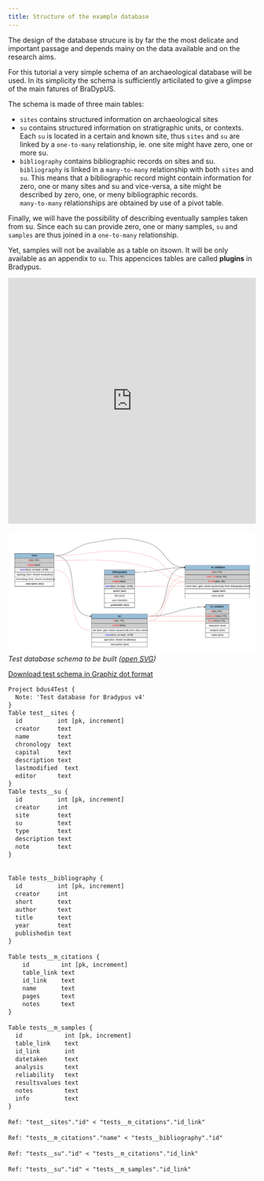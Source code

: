 ```yaml
---
title: Structure of the example database
---
```


The design of the database strucure is by far the 
the most delicate and important passage and depends
mainy on the data available and on the research aims.

For this tutorial a very simple schema of an archaeological 
database will be used. In its simplicity the schema is sufficiently
articilated to give a glimpse of the main fatures of BraDypUS.

The schema is made of three main tables:
- `sites` contains structured information on archaeological sites
- `su` contains structured information on stratigraphic units, or contexts.  
Each `su` is located in a certain and known site, thus `sites` and `su` 
are linked by a `one-to-many` relationship, ie. one site might have zero, one or more su.
- `bibliography` contains bibliographic records on sites and su.  
`bibliography` is linked in a `many-to-many` relationship with 
both `sites` and `su`. This means that a bibliographic record might contain information for
zero, one or many sites and su and vice-versa, a site might be described 
by zero, one, or meny bibliographic records.  
`many-to-many` relationships are obtained by use of a pivot table.

Finally, we will have the possibility of describing eventually
samples taken from su. Since each su can provide zero, one or many samples,
`su` and `samples` are thus joined in a `one-to-many` relationship.

Yet, samples will not be available as a table on itsown. It will be only
available as an appendix to `su`. This appencices tables are called
**plugins** in Bradypus.

<iframe width="100%" height="500" style="border:none" src='https://dbdiagram.io/embed/605201aaecb54e10c33be14a'> </iframe>

![screenshot](./../images/design/test-schema.svg "Visual schema") 
*Test database schema to be built ([open SVG](./../images/design/test-schema.svg))*

[Download test schema in Graphiz dot format](./test-schema.dot)

```dbml
Project bdus4Test {
  Note: 'Test database for Bradypus v4'
}
Table test__sites {
  id          int [pk, increment]
  creator     text
  name        text
  chronology  text
  capital     text
  description text
  lastmodified  text
  editor      text
}
Table tests__su {
  id          int [pk, increment]
  creator     int
  site        text
  su          text
  type        text
  description text
  note        text
}


Table tests__bibliography {
  id          int [pk, increment]
  creator     int
  short       text
  author      text
  title       text
  year        text
  publishedin text
}

Table tests__m_citations {
    id         int [pk, increment]
    table_link text
    id_link    text
    name       text
    pages      text
    notes      text
}

Table tests__m_samples {
  id            int [pk, increment]
  table_link    text
  id_link       int
  datetaken     text
  analysis      text
  reliability   text
  resultsvalues text
  notes         text
  info          text
}

Ref: "test__sites"."id" < "tests__m_citations"."id_link"

Ref: "tests__m_citations"."name" < "tests__bibliography"."id"

Ref: "tests__su"."id" < "tests__m_citations"."id_link"

Ref: "tests__su"."id" < "tests__m_samples"."id_link"
```